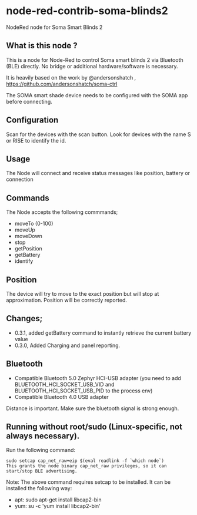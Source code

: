 # node-red-contrib-soma-blinds2
NodeRed node for Soma Smart Blinds 2

## What is this node ?

This is a node for Node-Red to control Soma smart blinds 2 via Bluetooth (BLE) directly. No bridge or additional hardware/software is necessary.

It is heavily based on the work by @andersonshatch , https://github.com/andersonshatch/soma-ctrl

The SOMA smart shade device needs to be configured with the SOMA app before connecting.

## Configuration

Scan for the devices with the scan button. Look for devices with the name S or RISE to identify the id.

## Usage

The Node will connect and receive status messages like position, battery or connection

## Commands

The Node accepts the following commmands;

- moveTo (0-100)
- moveUp
- moveDown
- stop
- getPosition
- getBattery
- identify

## Position 
The device will try to move to the exact position but will stop at approximation. Position will be correctly reported.

## Changes;
- 0.3.1, added getBattery command to instantly retrieve the current battery value
- 0.3.0, Added Charging and panel reporting.

## Bluetooth

- Compatible Bluetooth 5.0 Zephyr HCI-USB adapter (you need to add BLUETOOTH_HCI_SOCKET_USB_VID and BLUETOOTH_HCI_SOCKET_USB_PID to the process env)
- Compatible Bluetooth 4.0 USB adapter

Distance is important. Make sure the bluetooth signal is strong enough.

## Running without root/sudo (Linux-specific, not always necessary).

Run the following command:  
```
sudo setcap cap_net_raw+eip $(eval readlink -f `which node`)
This grants the node binary cap_net_raw privileges, so it can start/stop BLE advertising.
```   

Note: The above command requires setcap to be installed. It can be installed the following way:

- apt: sudo apt-get install libcap2-bin
- yum: su -c \'yum install libcap2-bin\'

